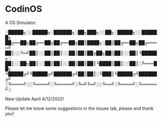 # CodinOS
A OS Simulator.


░█████╗░░█████╗░██████╗░██╗███╗░░██╗░█████╗░░██████╗
██╔══██╗██╔══██╗██╔══██╗██║████╗░██║██╔══██╗██╔════╝
██║░░╚═╝██║░░██║██║░░██║██║██╔██╗██║██║░░██║╚█████╗░
██║░░██╗██║░░██║██║░░██║██║██║╚████║██║░░██║░╚═══██╗
╚█████╔╝╚█████╔╝██████╔╝██║██║░╚███║╚█████╔╝██████╔╝
░╚════╝░░╚════╝░╚═════╝░╚═╝╚═╝░░╚══╝░╚════╝░╚═════╝░


New Update April 4/12/2022!

Please let me know some suggestions in the issues tab, please and
thank you!
